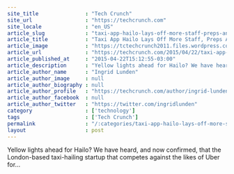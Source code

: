 ```yaml
---
site_title               : "Tech Crunch"
site_url                 : "https://techcrunch.com"
site_locale              : "en_US"
article_slug             : "taxi-app-hailo-lays-off-more-staff-preps-another-round-of-funding"
article_title            : "Taxi App Hailo Lays Off More Staff, Preps Another Round Of Funding"
article_image            : "https://tctechcrunch2011.files.wordpress.com/2015/04/screen-shot-2015-04-22-at-21-50-00.png?w=764&h=400&crop=1"
article_url              : "https://techcrunch.com/2015/04/22/taxi-app-hailo-lays-off-more-staff-preps-another-round-of-funding/"
article_published_at     : "2015-04-22T15:12:55-03:00"
article_description      : "Yellow lights ahead for Hailo? We have heard, and now confirmed, that the London-based taxi-hailing startup that competes against the likes of Uber for..."
article_author_name      : "Ingrid Lunden"
article_author_image     : null
article_author_biography : null
article_author_profile   : "https://techcrunch.com/author/ingrid-lunden/"
article_author_facebook  : null
article_author_twitter   : "https://twitter.com/ingridlunden"
category                 : ['technology']
tags                     : ['Tech Crunch']
permalink                : "/:categories/taxi-app-hailo-lays-off-more-staff-preps-another-round-of-funding/"
layout                   : post
---
```


Yellow lights ahead for Hailo? We have heard, and now confirmed, that the London-based taxi-hailing startup that competes against the likes of Uber for...
